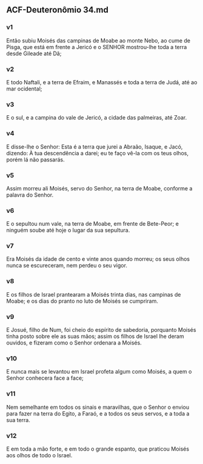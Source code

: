 ## ACF-Deuteronômio 34.md
### v1
 Então subiu Moisés das campinas de Moabe ao monte Nebo, ao cume de Pisga, que está em frente a Jericó e o SENHOR mostrou-lhe toda a terra desde Gileade até Dã;
### v2
 E todo Naftali, e a terra de Efraim, e Manassés e toda a terra de Judá, até ao mar ocidental;
### v3
 E o sul, e a campina do vale de Jericó, a cidade das palmeiras, até Zoar.
### v4
 E disse-lhe o Senhor: Esta é a terra que jurei a Abraão, Isaque, e Jacó, dizendo: À tua descendência a darei; eu te faço vê-la com os teus olhos, porém lá não passarás.
### v5
 Assim morreu ali Moisés, servo do Senhor, na terra de Moabe, conforme a palavra do Senhor.
### v6
 E o sepultou num vale, na terra de Moabe, em frente de Bete-Peor; e ninguém soube até hoje o lugar da sua sepultura.
### v7
 Era Moisés da idade de cento e vinte anos quando morreu; os seus olhos nunca se escureceram, nem perdeu o seu vigor.
### v8
 E os filhos de Israel prantearam a Moisés trinta dias, nas campinas de Moabe; e os dias do pranto no luto de Moisés se cumpriram.
### v9
 E Josué, filho de Num, foi cheio do espírito de sabedoria, porquanto Moisés tinha posto sobre ele as suas mãos; assim os filhos de Israel lhe deram ouvidos, e fizeram como o Senhor ordenara a Moisés.
### v10
 E nunca mais se levantou em Israel profeta algum como Moisés, a quem o Senhor conhecera face a face;
### v11
 Nem semelhante em todos os sinais e maravilhas, que o Senhor o enviou para fazer na terra do Egito, a Faraó, e a todos os seus servos, e a toda a sua terra.
### v12
 E em toda a mão forte, e em todo o grande espanto, que praticou Moisés aos olhos de todo o Israel.
